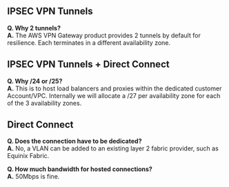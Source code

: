 ## IPSEC VPN Tunnels

**Q. Why 2 tunnels?** </br>
**A.** The AWS VPN Gateway product provides 2 tunnels by default for resilience. Each terminates in a different availability zone.

## IPSEC VPN Tunnels + Direct Connect
**Q. Why /24 or /25?** </br>
**A.**  This is to host load balancers and proxies within the dedicated customer Account/VPC. Internally we will allocate a /27 per availability zone for each of the 3 availability zones.

## Direct Connect
**Q. Does the connection have to be dedicated?** </br>
**A.**  No, a VLAN can be added to an existing layer 2 fabric provider, such as Equinix Fabric.

**Q. How much bandwidth for hosted connections?** </br>
**A.**  50Mbps is fine.
